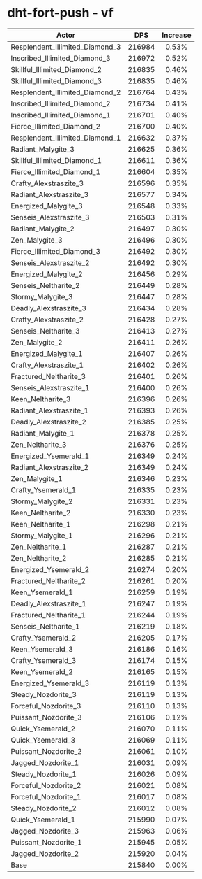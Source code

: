 # dht-fort-push - vf
| Actor | DPS | Increase |
|---|:---:|:---:|
|Resplendent_Illimited_Diamond_3|216984|0.53%|
|Inscribed_Illimited_Diamond_3|216972|0.52%|
|Skillful_Illimited_Diamond_2|216835|0.46%|
|Skillful_Illimited_Diamond_3|216835|0.46%|
|Resplendent_Illimited_Diamond_2|216764|0.43%|
|Inscribed_Illimited_Diamond_2|216734|0.41%|
|Inscribed_Illimited_Diamond_1|216701|0.40%|
|Fierce_Illimited_Diamond_2|216700|0.40%|
|Resplendent_Illimited_Diamond_1|216632|0.37%|
|Radiant_Malygite_3|216625|0.36%|
|Skillful_Illimited_Diamond_1|216611|0.36%|
|Fierce_Illimited_Diamond_1|216604|0.35%|
|Crafty_Alexstraszite_3|216596|0.35%|
|Radiant_Alexstraszite_3|216577|0.34%|
|Energized_Malygite_3|216548|0.33%|
|Senseis_Alexstraszite_3|216503|0.31%|
|Radiant_Malygite_2|216497|0.30%|
|Zen_Malygite_3|216496|0.30%|
|Fierce_Illimited_Diamond_3|216492|0.30%|
|Senseis_Alexstraszite_2|216492|0.30%|
|Energized_Malygite_2|216456|0.29%|
|Senseis_Neltharite_2|216449|0.28%|
|Stormy_Malygite_3|216447|0.28%|
|Deadly_Alexstraszite_3|216434|0.28%|
|Crafty_Alexstraszite_2|216428|0.27%|
|Senseis_Neltharite_3|216413|0.27%|
|Zen_Malygite_2|216411|0.26%|
|Energized_Malygite_1|216407|0.26%|
|Crafty_Alexstraszite_1|216402|0.26%|
|Fractured_Neltharite_3|216401|0.26%|
|Senseis_Alexstraszite_1|216400|0.26%|
|Keen_Neltharite_3|216396|0.26%|
|Radiant_Alexstraszite_1|216393|0.26%|
|Deadly_Alexstraszite_2|216385|0.25%|
|Radiant_Malygite_1|216378|0.25%|
|Zen_Neltharite_3|216376|0.25%|
|Energized_Ysemerald_1|216349|0.24%|
|Radiant_Alexstraszite_2|216349|0.24%|
|Zen_Malygite_1|216346|0.23%|
|Crafty_Ysemerald_1|216335|0.23%|
|Stormy_Malygite_2|216331|0.23%|
|Keen_Neltharite_2|216330|0.23%|
|Keen_Neltharite_1|216298|0.21%|
|Stormy_Malygite_1|216296|0.21%|
|Zen_Neltharite_1|216287|0.21%|
|Zen_Neltharite_2|216285|0.21%|
|Energized_Ysemerald_2|216274|0.20%|
|Fractured_Neltharite_2|216261|0.20%|
|Keen_Ysemerald_1|216259|0.19%|
|Deadly_Alexstraszite_1|216247|0.19%|
|Fractured_Neltharite_1|216244|0.19%|
|Senseis_Neltharite_1|216219|0.18%|
|Crafty_Ysemerald_2|216205|0.17%|
|Keen_Ysemerald_3|216186|0.16%|
|Crafty_Ysemerald_3|216174|0.15%|
|Keen_Ysemerald_2|216165|0.15%|
|Energized_Ysemerald_3|216119|0.13%|
|Steady_Nozdorite_3|216119|0.13%|
|Forceful_Nozdorite_3|216110|0.13%|
|Puissant_Nozdorite_3|216106|0.12%|
|Quick_Ysemerald_2|216070|0.11%|
|Quick_Ysemerald_3|216069|0.11%|
|Puissant_Nozdorite_2|216061|0.10%|
|Jagged_Nozdorite_1|216031|0.09%|
|Steady_Nozdorite_1|216026|0.09%|
|Forceful_Nozdorite_2|216021|0.08%|
|Forceful_Nozdorite_1|216017|0.08%|
|Steady_Nozdorite_2|216012|0.08%|
|Quick_Ysemerald_1|215990|0.07%|
|Jagged_Nozdorite_3|215963|0.06%|
|Puissant_Nozdorite_1|215945|0.05%|
|Jagged_Nozdorite_2|215920|0.04%|
|Base|215840|0.00%|

